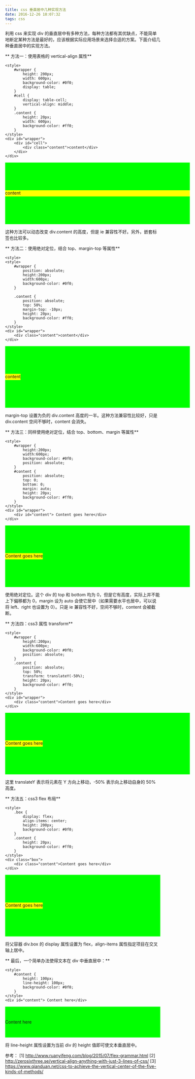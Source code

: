 ```yaml
---
title: css 垂直居中几种实现方法
date: 2016-12-26 18:07:32
tags: css
---
```


利用 css 来实现 div 的垂直居中有多种方法，每种方法都有其优缺点，不能简单地断定某种方法是最好的，应该根据实际应用场景来选择合适的方案。下面介绍几种垂直居中的实现方法。

<!-- more -->

** 方法一：使用表格的 vertical-align 属性**
```
<style>
    #wrapper {
        height: 200px;
        width: 600px;
        background-color: #0f0;
        display: table;
    }  
    #cell {
        display: table-cell;
        vertical-align: middle;
    }
    .content {
        height: 20px;
        width: 600px;
        background-color: #ff0;
    }
</style>
<div id="wrapper">
    <div id="cell">
        <div class="content">content</div>
    </div>
</div>
```
<div id="wrapper" style="height: 200px;width: 600px;background-color: #0f0;display: table;"><div id="cell" style="display: table-cell;vertical-align: middle;"><div class="content" style="height: 20px;width: 600px;background-color: #ff0;">content</div></div></div>

这种方法可以动态改变 div.content 的高度，但是 ie 兼容性不好。另外，嵌套标签也比较多。

** 方法二：使用绝对定位，结合 top、margin-top 等属性**
```
<style>
<style>
    #wrapper {
        position: absolute; 
        height:200px;
        width:600px;
        background-color: #0f0;
    }  
    
    .content {
        position: absolute;
        top: 50%;
        margin-top: -10px;
        height: 20px;
        background-color: #ff0;
    }
</style>
<div id="wrapper">
    <div class="content">content</div>
</div>
```

<div style="height:200px;"><div id="wrapper" style="position: absolute; height:200px;width:600px;background-color: #0f0;"><div class="content" style="position: absolute;top: 50%;margin-top: -10px;height: 20px;background-color: #ff0;">content</div></div></div>

margin-top 设置为负的 div.content 高度的一半。这种方法兼容性比较好，只是 div.content 空间不够时，content 会消失。

** 方法三：同样使用绝对定位，结合 top、bottom、margin 等属性**
```
<style>
	#wrapper {
        height:200px;
        width:600px;
        background-color: #0f0;
		position: absolute;
    } 
    #content {
        position: absolute;
        top: 0;
        bottom: 0;
        margin: auto;
        height: 20px;
        background-color: #ff0;
    }
</style>
<div id="wrapper">
	<div id="content"> Content goes here</div>
</div>
```
<div style="height:200px;"><div id="wrapper" style="height:200px;width:600px;background-color: #0f0;position: absolute;"><div id="content" style="position: absolute;top: 0;bottom: 0;margin: auto;height: 20px;background-color: #ff0;"> Content goes here</div></div></div>

使用绝对定位。这个 div 的 top 和 bottom 均为 0，但是它有高度，实际上并不能上下偏移都为 0，margin 设为 auto 会使它居中（如果需要水平也居中，可以说将 left、right 也设置为 0）。只是 ie 兼容性不好，空间不够时，content 会被截断。

** 方法四：css3 属性 transform**
```
<style>
	#wrapper {
        height:200px;
        width:600px;
        background-color: #0f0;
        position: absolute;
    } 
    .content {
        position: absolute;
        top: 50%;
        transform: translateY(-50%);
        height: 20px;
        background-color: #ff0;
    }  
</style>
<div id="wrapper">
    <div class="content">Content goes here</div>
</div>
```
<div style="height:200px;"><div id="wrapper" style="height:200px;width:600px;background-color: #0f0;position: absolute;"><div class="content" style="position: absolute;top: 50%;transform: translateY(-50%);height: 20px;background-color: #ff0;">Content goes here</div></div></div>

这里 translateY 表示将元素在 Y 方向上移动，-50% 表示向上移动自身的 50% 高度。

** 方法五：css3 flex 布局**
```
<style>
    .box {
        display: flex;
        align-items: center;
        height: 200px;
        background-color: #0f0;
    }
    .content {
        height: 20px;
        background-color: #ff0;
    }
</style>
<div class="box">
    <div class="content">Content goes here</div>
</div>
```
<div class="box" style="display: flex;align-items: center;height: 200px;background-color: #0f0;"><div class="content" style="height: 20px;background-color: #ff0;">Content goes here</div></div>

将父容器 div.box 的 display 属性设置为 flex，align-items 属性指定项目在交叉轴上居中。

** 最后，一个简单办法使得文本在 div 中垂直居中：**
```
<style>
    #content {
        height: 100px;
        line-height: 100px;
        background-color: #0f0;
    }
</style>
<div id="content"> Content here</div>
```
<div id="content" style="height: 100px;line-height: 100px;background-color: #0f0;"> Content here</div>

将 line-height 属性设置为当前 div 的 height 值即可使文本垂直居中。

参考：
[1] http://www.ruanyifeng.com/blog/2015/07/flex-grammar.html
[2] http://zerosixthree.se/vertical-align-anything-with-just-3-lines-of-css/
[3] https://www.qianduan.net/css-to-achieve-the-vertical-center-of-the-five-kinds-of-methods/